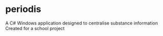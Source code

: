 # periodis
A C# Windows application designed to centralise substance information
Created for a school project
